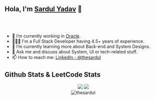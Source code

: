 ## Hola, I'm [Sardul Yadav](https://thesardul.com/) 👋

<br/>
<br/>


- 🔭 I’m currently working in [Oracle](https://www.oracle.com/industries/financial-services/banking/digital-experience.html).
- 👨🏻‍💻 I'm a Full Stack Developer having 4.5+ years of experience.
- 🌱 I’m currently learning more about Back-end and System Designs.
- 💬 Ask me and discuss about System, UI or tech-related stuff.
- 📫 How to reach me: [LinkedIn - @thesardul](https://www.linkedin.com/in/thesardul/)

## Github Stats  & LeetCode Stats

<div align="center"><img src="https://github-readme-stats.vercel.app/api?username=thesardul&show_icons=true&theme=synthwave&count_private=true" />

  <img src="https://leetcode-stats.vercel.app/api?username=thesardul&theme=Light" />
  </br>
  <img align="center" src="https://github-readme-stats.vercel.app/api/top-langs?username=thesardul&show_icons=true&locale=en" alt="thesardul" />
<!--   <img align="center" src="https://github-readme-streak-stats.herokuapp.com/?user=thesardul&alt=thesardul"/> -->
  
</div>
<br />
